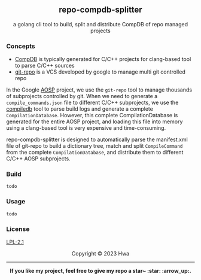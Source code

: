 <h2 align="center"> repo-compdb-splitter</h2>
<p align="center">a golang cli tool to build, split and distribute CompDB of repo managed projects</p>

### Concepts
- [CompDB](https://clang.llvm.org/docs/JSONCompilationDatabase.html) is typically generated for C/C++ projects for 
clang-based tool to parse C/C++ sources
- [git-repo](https://gerrit.googlesource.com/git-repo) is a VCS developed by google to manage multi git controlled repo

In the Google [AOSP](https://source.android.com/) project, we use the `git-repo` tool to manage thousands of subprojects controlled by git. 
When we need to generate a `compile_commands.json` file to different C/C++ subprojects, we use the 
[compiledb](https://github.com/nickdiego/compiledb) tool to parse build logs and generate a complete `CompilationDatabase`. 
However, this complete CompilationDatabase is generated for the entire AOSP project, 
and loading this file into memory using a clang-based tool is very expensive and time-consuming. 

repo-compdb-splitter is designed to automatically parse the manifest.xml file of git-repo to build a dictionary tree, 
match and split `CompileCommand` from the complete `CompilationDatabase`, and distribute them to different C/C++ AOSP subprojects.

### Build
```shell
todo
```

### Usage
```shell
todo
```

### License

[LPL-2.1](LICENSE)

<center>Copyright © 2023 Hwa</center>

---

<p align="center"><b>If you like my project, feel free to give my repo a star~ :star: :arrow_up:. </b></p>
